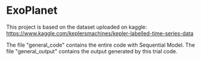 # ExoPlanet

This project is based on the dataset uploaded on kaggle: https://www.kaggle.com/keplersmachines/kepler-labelled-time-series-data

The file "general_code" contains the entire code with Sequential Model. The file "general_output" contains the output generated by this trial code.
